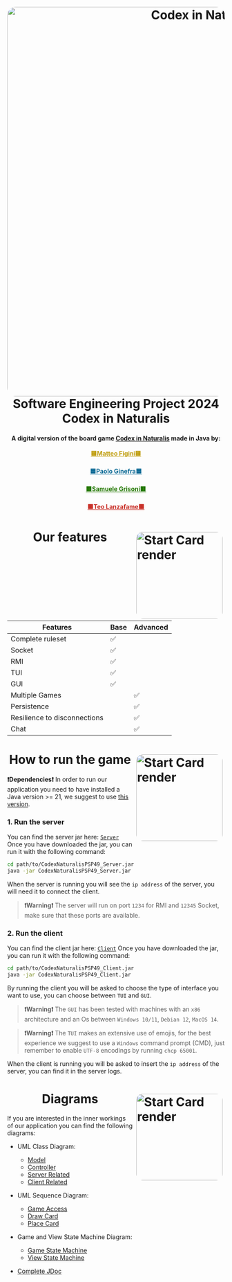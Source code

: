<h1 align="center">
  <br>
  <a href="https://www.craniocreations.it/prodotto/codex-naturalis">
  <img src="https://azure.wgp-cdn.co.uk/app-table-top-gaming/posts/CODEX_BoardgameShot-Mateusz-Zajda-1-1-1024x681.jpg?&width=1200&height=630&mode=crop&format=webp&webp.quality=40&scale=bothwhDNK9g/banner.png" alt="Codex in Naturalis" width="900" style = "border-radius: 20px
  "></a>
  <br>
  Software Engineering Project 2024
  <br>
  Codex in Naturalis
  <br>
</h1>

<h4 align="center">A digital version of the board game <a href="https://www.craniocreations.it/prodotto/codex-naturalis">Codex in Naturalis</a> made in Java by: <br><br>
  <a href="https://github.com/figinii" target="_blank" style="color: #c1a015">🟨Matteo Figini🟨</a><br><br>
  <a href="https://github.com/PaoloGinefra" target="_blank" style="color: #0f6c97">🟦Paolo Ginefra🟦</a><br><br>
  <a href="https://github.com/dedepivot" target="_blank"style="color: #227701">🟥Samuele Grisoni🟥</a> <br><br>
  <a href="https://github.com/teo-lan" target="_blank"style="color: #c72921">🟩Teo Lanzafame🟩</a></h4>

# <img src="https://d2nvlc4hwtwbz3.cloudfront.net/media/cache/41/aa/41aaf136be88fc7b9c2289b916903a15.jpg" align="right" alt="Start Card render" width="200" style = "border-radius: 20px; float:right; padding: 5px"> <center>Our features</center>

<center>

| Features                     | Base | Advanced |
| ---------------------------- | ---- | -------- |
| Complete ruleset             | ✅   |          |
| Socket                       | ✅   |          |
| RMI                          | ✅   |          |
| TUI                          | ✅   |          |
| GUI                          | ✅   |          |
| Multiple Games               |      | ✅       |
| Persistence                  |      | ✅       |
| Resilience to disconnections |      | ✅       |
| Chat                         |      | ✅       |

</center>

# <img src="https://m.media-amazon.com/images/I/81ere6LTiYL._AC_UF1000,1000_QL80_.jpg" align="right" alt="Start Card render" width="200" style = "border-radius: 20px; float:right; padding: 5px"> <center>How to run the game</center>

**❗Dependencies❗** In order to run our application you need to have installed a Java version >= 21, we suggest to use [this version](https://www.oracle.com/it/java/technologies/downloads/#java21).

### 1. Run the server

You can find the server jar here: [`Server`](/deliverable/final/jar/CodexNaturalisPSP49_Server.jar)
Once you have downloaded the jar, you can run it with the following command:

```bash
cd path/to/CodexNaturalisPSP49_Server.jar
java -jar CodexNaturalisPSP49_Server.jar
```

When the server is running you will see the `ip address` of the server, you will need it to connect the client.

> **❗Warning❗** The server will run on port `1234` for RMI and `12345` Socket, make sure that these ports are available.

### 2. Run the client

You can find the client jar here: [`Client`](/deliverable/final/jar/CodexNaturalisPSP49_Client.jar)
Once you have downloaded the jar, you can run it with the following command:

```bash
cd path/to/CodexNaturalisPSP49_Client.jar
java -jar CodexNaturalisPSP49_Client.jar
```

By running the client you will be asked to choose the type of interface you want to use, you can choose between `TUI` and `GUI`.

> **❗Warning❗**
> The `GUI` has been tested with machines with an `x86` architecture and an Os between `Windows 10/11`, `Debian 12`, `MacOS 14`.

> **❗Warning❗**
> The `TUI` makes an extensive use of emojis, for the best experience we suggest to use a `Windows` command prompt (CMD), just remember to enable `UTF-8` encodings by running `chcp 65001`.

When the client is running you will be asked to insert the `ip address` of the server, you can find it in the server logs.

# <img src="https://m.media-amazon.com/images/I/814qEh0JKdS._AC_UF1000,1000_QL80_.jpg" align="right" alt="Start Card render" width="200" style = "border-radius: 20px; float:right; padding: 5px"> <center>Diagrams</center>

If you are interested in the inner workings of our application you can find the following diagrams:

- UML Class Diagram:

  - [Model](deliverables/final/uml/Class%20diagram/Server/model_UML.png)
  - [Controller](deliverables/final/uml/Class%20diagram/Server/Controllers_UML.png)
  - [Server Related](deliverables/final/uml/Class%20diagram/Server)
  - [Client Related](deliverables/final/uml/Class%20diagram/Client)

- UML Sequence Diagram:
  - [Game Access](deliverables/final/uml/Sequence%20diagram/Final%20diagrams/Game%20Access.png)
  - [Draw Card](deliverables/final/uml/Sequence%20diagram/Final%20diagrams/DrawACardFinalSocket.png)
  - [Place Card](deliverables/final/uml/Sequence%20diagram/Final%20diagrams/PlaceACardSocketFinal.png)
- Game and View State Machine Diagram:
  - [Game State Machine](deliverables/final/uml/StateMachines/Final_GameStateMachine.png)
  - [View State Machine](deliverables/final/uml/StateMachines/Final_ViewStateMachine.png)
- [Complete JDoc](deliverables/Jdoc)
